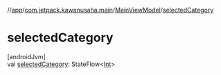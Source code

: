 //[app](../../../index.md)/[com.jetpack.kawanusaha.main](../index.md)/[MainViewModel](index.md)/[selectedCategory](selected-category.md)

# selectedCategory

[androidJvm]\
val [selectedCategory](selected-category.md): StateFlow&lt;[Int](https://kotlinlang.org/api/latest/jvm/stdlib/kotlin/-int/index.html)&gt;
